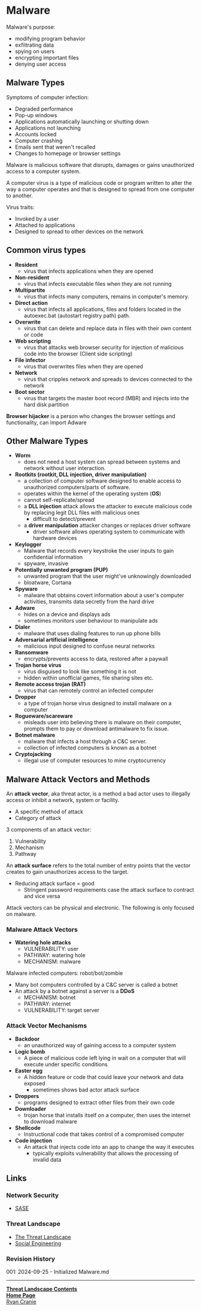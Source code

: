 # Malware

Malware's purpose:
- modifying program behavior
- exfiltrating data
- spying on users
- encrypting important files
- denying user access

## Malware Types

Symptoms of computer infection:
- Degraded performance
- Pop-up windows
- Applications automatically launching or shutting down
- Applications not launching
- Accounts locked
- Computer crashing
- Emails sent that weren't recalled
- Changes to homepage or browser settings

Malware is malicious software that disrupts, damages or gains unauthorized access to a computer system.

A computer virus is a type of malicious code or program written to alter the way a computer operates and that is designed to spread from one computer to another.

Virus traits:
- Invoked by a user
- Attached to applications
- Designed to spread to other devices on the network

## Common virus types
- **Resident**
	- virus that infects applications when they are opened
- **Non-resident** 
	- virus that infects executable files when they are not running
- **Multipartite**
	- virus that infects many computers, remains in computer's memory.
- **Direct action**
	- virus that infects all applications, files and folders located in the autoexec.bat (autostart registry path) path.
- **Overwrite**
	- virus that can delete and replace data in files with their own content or code
- **Web scripting**
	- virus that attacks web browser security for injection of malicious code into the browser (Client side scripting)
- **File infector**
	- virus that overwrites files when they are opened
- **Network**
	- virus that cripples network and spreads to devices connected to the network
- **Boot sector**
	- virus that targets the master boot record (MBR) and injects into the hard disk partition

**Browser hijacker** is a person who changes the browser settings and functionality, can import Adware

## Other Malware Types
- **Worm**
	- does not need a host system can spread between systems and network without user interaction.
- **Rootkits (rootkit, DLL injection, driver manipulation)**
	- a collection of computer software designed to enable access to unauthorized computers/parts of software.
	- operates within the kernel of the operating system (**OS**)
	- cannot self-replicate/spread
	- a **DLL injection** attack allows the attacker to execute malicious code by replacing legit DLL files with malicious ones
		- difficult to detect/prevent
	- a **driver manipulation** attacker changes or replaces driver software
		- driver software allows operating system to communicate with hardware devices
- **Keylogger**
	- Malware that records every keystroke the user inputs to gain confidential information
	- spyware, invasive
- **Potentially unwanted program (PUP)**
	- unwanted program that the user might've unknowingly downloaded
	- bloatware, Cortana
- **Spyware**
	- malware that obtains covert information about a user's computer activities, transmits data secretly from the hard drive
- **Adware**
	- hides on a device and displays ads
	- sometimes monitors user behaviour to manipulate ads
- **Dialer**
	- malware that uses dialing features to run up phone bills
- **Adversarial artificial intelligence**
	- malicious input designed to confuse neural networks
- **Ransomware**
	- encrypts/prevents access to data, restored after a paywall
- **Trojan horse virus**
	- virus disguised to look like something it is not
	- hidden within unofficial games, file sharing sites etc.
- **Remote access trojan (RAT)**
	- virus that can remotely control an infected computer
- **Dropper**
	- a type of trojan horse virus designed to install malware on a computer
- **Rogueware/scareware**
	- misleads user into believing there is malware on their computer, prompts them to pay or download antimalware to fix issue.
- **Botnet malware**
	- malware that infects a host through a C&C server.
	- collection of infected computers is known as a botnet
- **Cryptojacking**
	- illegal use of computer resources to mine cryptocurrency

## Malware Attack Vectors and Methods

An **attack vector**, aka threat actor, is a method a bad actor uses to illegally access or inhibit a network, system or facility.
- A specific method of attack
- Category of attack

3 components of an attack vector:
1. Vulnerability
2. Mechanism
3. Pathway

An **attack surface** refers to the total number of entry points that the vector creates to gain unauthorizes access to the target.
- Reducing attack surface = good
	- Stringent password requirements case the attack surface to contract and vice versa

Attack vectors can be physical and electronic. The following is only focused on malware.

### Malware Attack Vectors
- **Watering hole attacks**
	- VULNERABILITY: user
	- PATHWAY: watering hole
	- MECHANISM: malware

Malware infected computers: robot/bot/zombie
- Many bot computers controlled by a C&C server is called a botnet
- An attack by a botnet against a server is a **DDoS**
	- MECHANISM: botnet
	- PATHWAY: internet
	- VULNERABILITY: target server

### Attack Vector Mechanisms
- **Backdoor**
	- an unauthorized way of gaining access to a computer system
- **Logic bomb**
	- A piece of malicious code left lying in wait on a computer that will execute under specific conditions
- **Easter egg**
	- A hidden feature or code that could leave your network and data exposed
		- sometimes shows bad actor attack surface
- **Droppers**
	- programs designed to extract other files from their own code
- **Downloader**
	- trojan horse that installs itself on a computer, then uses the internet to download malware
- **Shellcode**
	- Instructional code that takes control of a compromised computer
- **Code injection**
	- An attack that injects code into an app to change the way it executes
		- typically exploits vulnerability that allows the processing of invalid data

## Links
### Network Security
- [SASE](https://notes.ryancranie.com/Notes/Network%20Security/SASE)
### Threat Landscape
- [The Threat Landscape](https://notes.ryancranie.com/Notes/Threat%20Landscape/The%20Threat%20Landscape)
- [Social Engineering](https://notes.ryancranie.com/Notes/Threat%20Landscape/Social%20Engineering)
### Revision History
001: 2024-09-25 - Initialized Malware.md

---
<b>[Threat Landscape Contents](https://notes.ryancranie.com/Contents/Threat%20Landscape%20Contents)<br>[Home Page](https://notes.ryancranie.com)<br></b>[Ryan Cranie](https://www.ryancranie.com)